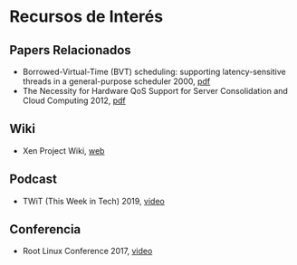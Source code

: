 # Recursos de Interés

## Papers Relacionados

* Borrowed-Virtual-Time (BVT) scheduling: supporting latency-sensitive threads in a general-purpose scheduler 2000, [pdf](https://rcs.uwaterloo.ca/papers/bvt.pdf)
* The Necessity for Hardware QoS Support for Server Consolidation and Cloud Computing 2012, [pdf](https://arxiv.org/ftp/arxiv/papers/1206/1206.6213.pdf)

## Wiki

* Xen Project Wiki, [web](https://wiki.xenproject.org/wiki/Main_Page)

## Podcast

* TWiT (This Week in Tech) 2019, [video](https://www.youtube.com/watch?v=G0JVocYl_xQ&ab_channel=TWiTTechPodcastNetwork)

## Conferencia

* Root Linux Conference 2017, [video](https://www.youtube.com/watch?v=sjQnAIJji4k&ab_channel=GlobalLogicUkraine)